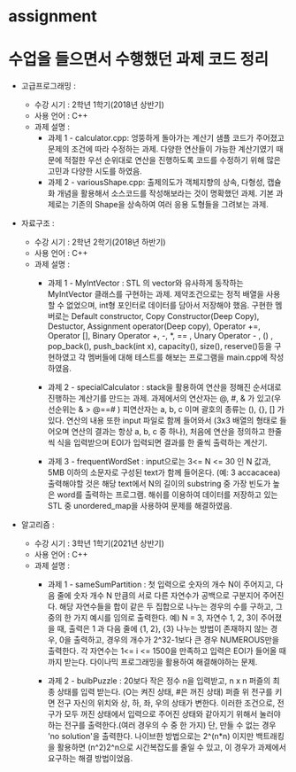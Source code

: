 # assignment
수업을 들으면서 수행했던 과제 코드 정리
====================================
+ 고급프로그래밍 :
    - 수강 시기 : 2학년 1학기(2018년 상반기)
    - 사용 언어 : C++
    - 과제 설명 :
        * 과제 1 - calculator.cpp: 엉뚱하게 돌아가는 계산기 샘플 코드가 주어졌고 문제의 조건에 따라 수정하는 과제. 다양한 연산들이 가능한 계산기였기 때문에 적절한 우선 순위대로 연산을 진행하도록 코드를 수정하기 위해 많은 고민과 다양한 시도를 하였음.
        * 과제 2 - variousShape.cpp: 출제의도가 객체지향의 상속, 다형성, 캡슐화 개념을 활용해서 소스코드를 작성해보라는 것이 명확했던 과제. 기본 과제로는 기존의 Shape을 상속하여 여러 응용 도형들을 그려보는 과제.

+ 자료구조 :
    - 수강 시기 : 2학년 2학기(2018년 하반기)
    - 사용 언어 : C++
    - 과제 설명 : 
        * 과제 1 - MyIntVector : STL 의 vector<int>와 유사하게 동작하는 MyIntVector 클래스를 구현하는 과제. 제약조건으로는 정적 배열을 사용할 수 없었으며, int형 포인터로 데이터를 담아서 저장해야 했음.
        구현한 멤버로는 Default constructor, Copy Constructor(Deep Copy), Destuctor, Assignment operator(Deep copy), Operator +=, Operator [], Binary Operator +, -, *, == , Unary Operator - , () , pop_back(), push_back(int x), capacity(), size(), reserve()등을  구현하였고 각 멤버들에 대해 테스트를 해보는 프로그램을 main.cpp에 작성하였음.

        * 과제 2 - specialCalculator : stack을 활용하여 연산을 정해진 순서대로 진행하는 계산기를 만드는 과제. 과제에서의 연산자는 @, #, & 가 있고(우선순위는 & > @==# ) 피연산자는 a, b, c 이며 괄호의 종류는 (), {}, [] 가 있다. 
        연산의 내용 또한 input 파일로 함께 들어와서 (3x3 배열의 형태로 들어오며 연산의 결과는 항상 a, b, c 중 하나), 처음에 연산을 정의하고 한줄씩 식을 입력받으며 EOI가 입력되면 결과를 한 줄씩 출력하는 계산기.

        * 과제 3 - frequentWordSet : input으로는 3<= N <= 30 인 N 값과, 5MB 이하의 소문자로 구성된 text가 함께 들어온다. (예: 3 accacacea) 출력해야할 것은 해당 text에서 N의 길이의 substring 중 가장 빈도가 높은 word를 출력하는 프로그램. 해쉬를 이용하여 데이터를 저장하고 있는 STL 중 unordered_map을 사용하여 문제를 해결하였음.

+ 알고리즘 :
    - 수강 시기 : 3학년 1학기(2021년 상반기)
    - 사용 언어 : C++
    - 과제 설명 :
        * 과제 1 - sameSumPartition : 첫 입력으로 숫자의 개수 N이 주어지고, 다음 줄에 숫자 개수 N 만큼의 서로 다른 자연수가 공백으로 구분지어 주어진다. 해당 자연수들을 합이 같은 두 집합으로 나누는 경우의 수를 구하고, 그 중의 한 가지 예시를 임의로 출력한다.
            예) N = 3, 자연수 1, 2, 3이 주어졌을 때, 출력은 1 과 다음 줄에 {1, 2}, {3}
        나누는 방법이 존재하지 않는 경우, 0을 출력하고, 경우의 개수가 2^32-1보다 큰 경우 NUMEROUS만을 출력한다.
        각 자연수는 1<= i <= 1500을 만족하고 입력은 EOI가 들어올 때까지 받는다.
        다이나믹 프로그래밍을 활용하여 해결해야하는 문제.

        * 과제 2 - bulbPuzzle : 20보다 작은 정수 n을 입력받고, n x n 퍼즐의 최종 상태를 입력 받는다. (O는 켜진 상태, #은 꺼진 상태)
        퍼즐 위 전구를 키면 전구 자신의 위치와 상, 하, 좌, 우의 상태가 변한다.
        이러한 조건으로, 전구가 모두 꺼진 상태에서 입력으로 주어진 상태와 같아지기 위해서 눌러야 하는 전구를 출력한다.(여러 경우의 수 중 한 가지) 단, 만들 수 없는 경우 'no solution'을 출력한다. 
        나이브한 방법으로는 2^(n*n) 이지만 백트래킹을 활용하면 (n^2)2^n으로 시간복잡도를 줄일 수 있고, 이 경우가 과제에서 요구하는 해결 방법이었음.
        

